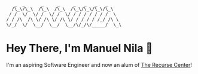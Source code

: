 ```
   _  _      _     _     _   _   _   _
  /\_\/\_\  /\_\  /\_\  /\_\/\_\/\_\/\_\
 / /  \/  \/ /  \/ /  \/ / / / / / / /  \
/ / /\  /\ \/ /\ \/ /\ \/ / / / / /_/ /\ \
\/_/  \/  \__/  \__/  \__/\/_/\/_____/  \_\
```

# Hey There, I'm Manuel Nila 👋

I'm an aspiring Software Engineer and now an alum of [The Recurse Center](https://recurse.com)!
